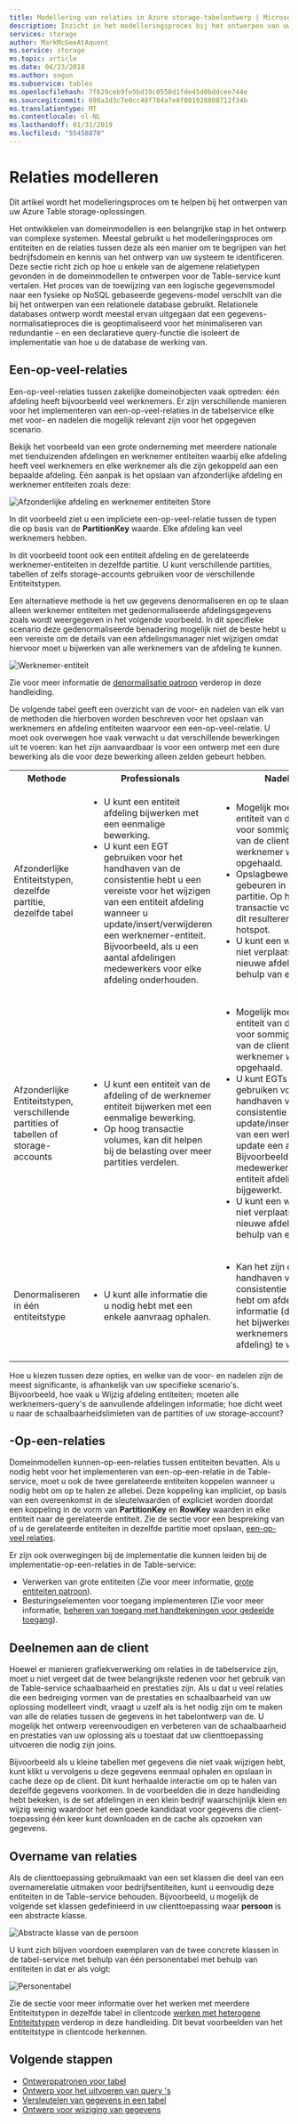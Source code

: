 ```yaml
---
title: Modellering van relaties in Azure storage-tabelontwerp | Microsoft Docs
description: Inzicht in het modelleringsproces bij het ontwerpen van uw oplossing voor tabel.
services: storage
author: MarkMcGeeAtAquent
ms.service: storage
ms.topic: article
ms.date: 04/23/2018
ms.author: sngun
ms.subservice: tables
ms.openlocfilehash: 7f629ceb9fe5bd19c0558d1fde45d0bddcee744e
ms.sourcegitcommit: 698a3d3c7e0cc48f784a7e8f081928888712f34b
ms.translationtype: MT
ms.contentlocale: nl-NL
ms.lasthandoff: 01/31/2019
ms.locfileid: "55458870"
---
```

# <a name="modeling-relationships"></a>Relaties modelleren
Dit artikel wordt het modelleringsproces om te helpen bij het ontwerpen van uw Azure Table storage-oplossingen.

Het ontwikkelen van domeinmodellen is een belangrijke stap in het ontwerp van complexe systemen. Meestal gebruikt u het modelleringsproces om entiteiten en de relaties tussen deze als een manier om te begrijpen van het bedrijfsdomein en kennis van het ontwerp van uw systeem te identificeren. Deze sectie richt zich op hoe u enkele van de algemene relatietypen gevonden in de domeinmodellen te ontwerpen voor de Table-service kunt vertalen. Het proces van de toewijzing van een logische gegevensmodel naar een fysieke op NoSQL gebaseerde gegevens-model verschilt van die bij het ontwerpen van een relationele database gebruikt. Relationele databases ontwerp wordt meestal ervan uitgegaan dat een gegevens-normalisatieproces die is geoptimaliseerd voor het minimaliseren van redundantie – en een declaratieve query-functie die isoleert de implementatie van hoe u de database de werking van.  

## <a name="one-to-many-relationships"></a>Een-op-veel-relaties
Een-op-veel-relaties tussen zakelijke domeinobjecten vaak optreden: één afdeling heeft bijvoorbeeld veel werknemers. Er zijn verschillende manieren voor het implementeren van een-op-veel-relaties in de tabelservice elke met voor- en nadelen die mogelijk relevant zijn voor het opgegeven scenario.  

Bekijk het voorbeeld van een grote onderneming met meerdere nationale met tienduizenden afdelingen en werknemer entiteiten waarbij elke afdeling heeft veel werknemers en elke werknemer als die zijn gekoppeld aan een bepaalde afdeling. Eén aanpak is het opslaan van afzonderlijke afdeling en werknemer entiteiten zoals deze:  


![Afzonderlijke afdeling en werknemer entiteiten Store](media/storage-table-design-guide/storage-table-design-IMAGE01.png)

In dit voorbeeld ziet u een impliciete een-op-veel-relatie tussen de typen die op basis van de **PartitionKey** waarde. Elke afdeling kan veel werknemers hebben.  

In dit voorbeeld toont ook een entiteit afdeling en de gerelateerde werknemer-entiteiten in dezelfde partitie. U kunt verschillende partities, tabellen of zelfs storage-accounts gebruiken voor de verschillende Entiteitstypen.  

Een alternatieve methode is het uw gegevens denormaliseren en op te slaan alleen werknemer entiteiten met gedenormaliseerde afdelingsgegevens zoals wordt weergegeven in het volgende voorbeeld. In dit specifieke scenario deze gedenormaliseerde benadering mogelijk niet de beste hebt u een vereiste om de details van een afdelingsmanager niet wijzigen omdat hiervoor moet u bijwerken van alle werknemers van de afdeling te kunnen.  

![Werknemer-entiteit](media/storage-table-design-guide/storage-table-design-IMAGE02.png)

Zie voor meer informatie de [denormalisatie patroon](table-storage-design-patterns.md#denormalization-pattern) verderop in deze handleiding.  

De volgende tabel geeft een overzicht van de voor- en nadelen van elk van de methoden die hierboven worden beschreven voor het opslaan van werknemers en afdeling entiteiten waarvoor een een-op-veel-relatie. U moet ook overwegen hoe vaak verwacht u dat verschillende bewerkingen uit te voeren: kan het zijn aanvaardbaar is voor een ontwerp met een dure bewerking als die voor deze bewerking alleen zelden gebeurt hebben.  

<table>
<tr>
<th>Methode</th>
<th>Professionals</th>
<th>Nadelen</th>
</tr>
<tr>
<td>Afzonderlijke Entiteitstypen, dezelfde partitie, dezelfde tabel</td>
<td>
<ul>
<li>U kunt een entiteit afdeling bijwerken met een eenmalige bewerking.</li>
<li>U kunt een EGT gebruiken voor het handhaven van de consistentie hebt u een vereiste voor het wijzigen van een entiteit afdeling wanneer u update/insert/verwijderen een werknemer-entiteit. Bijvoorbeeld, als u een aantal afdelingen medewerkers voor elke afdeling onderhouden.</li>
</ul>
</td>
<td>
<ul>
<li>Mogelijk moet u een entiteit van de afdeling voor sommige activiteiten van de client en van een werknemer worden opgehaald.</li>
<li>Opslagbewerkingen gebeuren in dezelfde partitie. Op hoog transactie volumes, kan dit resulteren in een hotspot.</li>
<li>U kunt een werknemer niet verplaatsen naar een nieuwe afdeling met behulp van een EGT.</li>
</ul>
</td>
</tr>
<tr>
<td>Afzonderlijke Entiteitstypen, verschillende partities of tabellen of storage-accounts</td>
<td>
<ul>
<li>U kunt een entiteit van de afdeling of de werknemer entiteit bijwerken met een eenmalige bewerking.</li>
<li>Op hoog transactie volumes, kan dit helpen bij de belasting over meer partities verdelen.</li>
</ul>
</td>
<td>
<ul>
<li>Mogelijk moet u een entiteit van de afdeling voor sommige activiteiten van de client en van een werknemer worden opgehaald.</li>
<li>U kunt EGTs niet gebruiken voor het handhaven van de consistentie wanneer u update/insert/verwijderen van een werknemer en update een afdeling. Bijvoorbeeld, een aantal medewerkers in een entiteit afdeling worden bijgewerkt.</li>
<li>U kunt een werknemer niet verplaatsen naar een nieuwe afdeling met behulp van een EGT.</li>
</ul>
</td>
</tr>
<tr>
<td>Denormaliseren in één entiteitstype</td>
<td>
<ul>
<li>U kunt alle informatie die u nodig hebt met een enkele aanvraag ophalen.</li>
</ul>
</td>
<td>
<ul>
<li>Kan het zijn duur in het handhaven van de consistentie als u nodig hebt om afdeling informatie (dit moet u bij het bijwerken van de werknemers van een afdeling) te werken.</li>
</ul>
</td>
</tr>
</table>

Hoe u kiezen tussen deze opties, en welke van de voor- en nadelen zijn de meest significante, is afhankelijk van uw specifieke scenario's. Bijvoorbeeld, hoe vaak u Wijzig afdeling entiteiten; moeten alle werknemers-query's de aanvullende afdelingen informatie; hoe dicht weet u naar de schaalbaarheidslimieten van de partities of uw storage-account?  

## <a name="one-to-one-relationships"></a>-Op-een-relaties
Domeinmodellen kunnen-op-een-relaties tussen entiteiten bevatten. Als u nodig hebt voor het implementeren van een-op-een-relatie in de Table-service, moet u ook de twee gerelateerde entiteiten koppelen wanneer u nodig hebt om op te halen ze allebei. Deze koppeling kan impliciet, op basis van een overeenkomst in de sleutelwaarden of expliciet worden doordat een koppeling in de vorm van **PartitionKey** en **RowKey** waarden in elke entiteit naar de gerelateerde entiteit. Zie de sectie voor een bespreking van of u de gerelateerde entiteiten in dezelfde partitie moet opslaan, [een-op-veel relaties](#one-to-many-relationships).  

Er zijn ook overwegingen bij de implementatie die kunnen leiden bij de implementatie-op-een-relaties in de Table-service:  

* Verwerken van grote entiteiten (Zie voor meer informatie, [grote entiteiten patroon](table-storage-design-patterns.md#large-entities-pattern)).  
* Besturingselementen voor toegang implementeren (Zie voor meer informatie, [beheren van toegang met handtekeningen voor gedeelde toegang](#controlling-access-with-shared-access-signatures)).  

## <a name="join-in-the-client"></a>Deelnemen aan de client
Hoewel er manieren grafiekverwerking om relaties in de tabelservice zijn, moet u niet vergeet dat de twee belangrijkste redenen voor het gebruik van de Table-service schaalbaarheid en prestaties zijn. Als u dat u veel relaties die een bedreiging vormen van de prestaties en schaalbaarheid van uw oplossing modelleert vindt, vraagt u uzelf als is het nodig zijn om te maken van alle de relaties tussen de gegevens in het tabelontwerp van de. U mogelijk het ontwerp vereenvoudigen en verbeteren van de schaalbaarheid en prestaties van uw oplossing als u toestaat dat uw clienttoepassing uitvoeren die nodig zijn joins.  

Bijvoorbeeld als u kleine tabellen met gegevens die niet vaak wijzigen hebt, kunt klikt u vervolgens u deze gegevens eenmaal ophalen en opslaan in cache deze op de client. Dit kunt herhaalde interactie om op te halen van dezelfde gegevens voorkomen. In de voorbeelden die in deze handleiding hebt bekeken, is de set afdelingen in een klein bedrijf waarschijnlijk klein en wijzig weinig waardoor het een goede kandidaat voor gegevens die client-toepassing één keer kunt downloaden en de cache als opzoeken van gegevens.  

## <a name="inheritance-relationships"></a>Overname van relaties
Als de clienttoepassing gebruikmaakt van een set klassen die deel van een overnamerelatie uitmaken voor bedrijfsentiteiten, kunt u eenvoudig deze entiteiten in de Table-service behouden. Bijvoorbeeld, u mogelijk de volgende set klassen gedefinieerd in uw clienttoepassing waar **persoon** is een abstracte klasse.

![Abstracte klasse van de persoon](media/storage-table-design-guide/storage-table-design-IMAGE03.png)

U kunt zich blijven voordoen exemplaren van de twee concrete klassen in de tabel-service met behulp van één personentabel met behulp van entiteiten in dat er als volgt:  

![Personentabel](media/storage-table-design-guide/storage-table-design-IMAGE04.png)

Zie de sectie voor meer informatie over het werken met meerdere Entiteitstypen in dezelfde tabel in clientcode [werken met heterogene Entiteitstypen](#working-with-heterogeneous-entity-types) verderop in deze handleiding. Dit bevat voorbeelden van het entiteitstype in clientcode herkennen.  


## <a name="next-steps"></a>Volgende stappen

- [Ontwerppatronen voor tabel](table-storage-design-patterns.md)
- [Ontwerp voor het uitvoeren van query 's](table-storage-design-for-query.md)
- [Versleutelen van gegevens in een tabel](table-storage-design-encrypt-data.md)
- [Ontwerp voor wijziging van gegevens](table-storage-design-for-modification.md)
